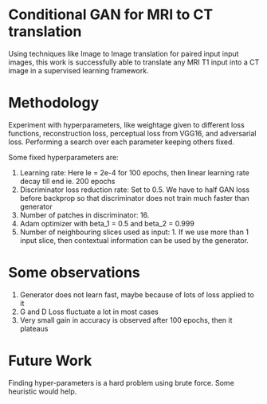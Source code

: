 ﻿# Conditional GAN for MRI to CT translation
 Using techniques like Image to Image translation for paired input input images, this work is successfully able to translate any MRI T1 input into a CT image in a supervised learning framework. 

# Methodology
Experiment with hyperparameters, like weightage given to different loss functions, reconstruction loss, perceptual loss from VGG16, and adversarial loss. Performing a search over each parameter keeping others fixed.

Some fixed hyperparameters are:
1. Learning rate: Here le = 2e-4 for 100 epochs, then linear learning rate decay till end ie. 200 epochs
2. Discriminator loss reduction rate: Set to 0.5. We have to half GAN loss before backprop so that discriminator does not train much faster than generator
3. Number of patches in discriminator: 16. 
4. Adam optimizer with beta_1 = 0.5 and beta_2 = 0.999
5. Number of neighbouring slices used as input: 1. If we use more than 1 input slice, then contextual information can be used by the generator.

# Some observations
1. Generator does not learn fast, maybe because of lots of loss applied to it
2. G and D Loss fluctuate a lot in most cases
3. Very small gain in accuracy is observed after 100 epochs, then it plateaus

# Future Work
Finding hyper-parameters is a hard problem using brute force. Some heuristic would help.


